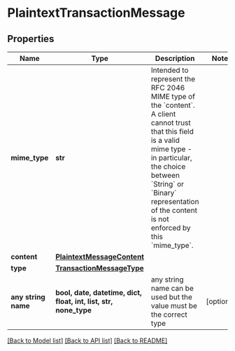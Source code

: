 # PlaintextTransactionMessage


## Properties
Name | Type | Description | Notes
------------ | ------------- | ------------- | -------------
**mime_type** | **str** | Intended to represent the RFC 2046 MIME type of the &#x60;content&#x60;. A client cannot trust that this field is a valid mime type - in particular, the choice between &#x60;String&#x60; or &#x60;Binary&#x60; representation of the content is not enforced by this &#x60;mime_type&#x60;.  | 
**content** | [**PlaintextMessageContent**](PlaintextMessageContent.md) |  | 
**type** | [**TransactionMessageType**](TransactionMessageType.md) |  | 
**any string name** | **bool, date, datetime, dict, float, int, list, str, none_type** | any string name can be used but the value must be the correct type | [optional]

[[Back to Model list]](../README.md#documentation-for-models) [[Back to API list]](../README.md#documentation-for-api-endpoints) [[Back to README]](../README.md)


